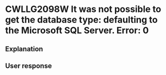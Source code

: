 # CWLLG2098W It was not possible to get the database type: defaulting to the Microsoft SQL Server.  Error: 0

## Explanation

## User response